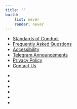 ```yaml
---
title: ""
build:
    list: never
    render: never
---
```


<nav>

- [Standards of Conduct](/standards-of-conduct)
- [Frequently Asked Questions](/faq)
- [Accessibility](/accessibility)
- [Telegram Announcements](https://t.me/anthrocon)
- [Privacy Policy](/privacy-policy)
- [Contact Us](/contact)

</nav>

<nav class="social">

- [<i class="fa-brands fa-x-twitter"></i>](https://twitter.com/Anthrocon "X")
- [<i class="fa-brands fa-facebook"></i>](https://www.facebook.com/Anthrocon "Facebook")
- [<i class="fa-brands fa-youtube"></i>](https://www.youtube.com/user/anthrocon "YouTube")
- [<i class="fa-brands fa-telegram"></i>](https://telegram.me/Anthrocon "Telegram")
- [<i class="fa-brands fa-flickr"></i>](https://www.flickr.com/anthrocon "Flickr")
- [<i class="fa-brands fa-discord"></i>](https://discord.com/channels/248272223868157954/249930108922626050/1212257650314584065 "Discord")

</nav>
